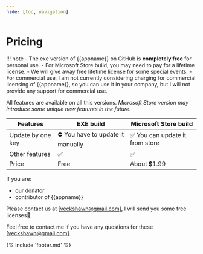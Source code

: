 ```yaml
---
hide: [toc, navigation]
---
```


# Pricing

!!! note
    - The exe version of {{appname}} on GitHub is **completely free** for personal use.
    - For Microsoft Store build, you may need to pay for a lifetime license.
    - We will give away free lifetime license for some special events.
    - For commercial use, I am not currently considering charging for commercial licensing of {{appname}}, so you can use it in your company, but I will not provide any support for commercial use.

All features are available on all this versions. *Microsoft Store version may introduce some unique new features in the future.*

| Features          | EXE build                          | Microsoft Store build           |
| ----------------- | ---------------------------------- | ------------------------------- |
| Update by one key | ⛔   You have to update it manually | ✅  You can update it from store |
| Other features    | ✅                                  | ✅                               |
| Price             | Free                               | About 💲1.99                     |


If you are:

- our donator
- contributor of {{appname}}

Please contact us at [veckshawn@gmail.com], I will send you some free licenses💖.

Feel free to contact me if you have any questions for these [veckshawn@gmail.com].

{% include 'footer.md' %}
